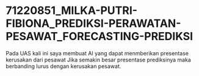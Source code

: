 # 71220851_MILKA-PUTRI-FIBIONA_PREDIKSI-PERAWATAN-PESAWAT_FORECASTING-PREDIKSI

Pada UAS kali ini saya membuat AI yang dapat menmberikan presentase kerusakan dari pesawat
Jika semakin besar presentase prediksinya maka berbanding lurus dengan kerusakan pesawat.
